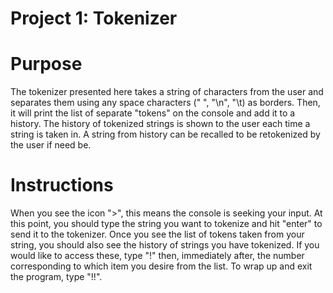 Project 1: Tokenizer
====================
# Purpose
The tokenizer presented here takes a string of characters from the user and separates them using any space characters (" ", "\n", "\t) as borders. Then, it will print the list of separate "tokens" on the console and add it to a history. The history of tokenized strings is shown to the user each time a string is taken in. A string from history can be recalled to be retokenized by the user if need be.

# Instructions
When you see the icon ">", this means the console is seeking your input. At this point, you should type the string you want to tokenize and hit "enter" to send it to the tokenizer. Once you see the list of tokens taken from your string, you should also see the history of strings you have tokenized. If you would like to access these, type "!" then, immediately after, the number corresponding to which item you desire from the list. To wrap up and exit the program, type "!!".
